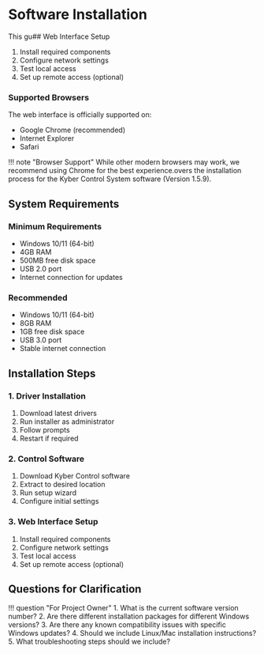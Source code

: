 # Software Installation

This gu## Web Interface Setup
1. Install required components
2. Configure network settings
3. Test local access
4. Set up remote access (optional)

### Supported Browsers
The web interface is officially supported on:
- Google Chrome (recommended)
- Internet Explorer
- Safari

!!! note "Browser Support"
    While other modern browsers may work, we recommend using Chrome for the best experience.overs the installation process for the Kyber Control System software (Version 1.5.9).

## System Requirements

### Minimum Requirements
- Windows 10/11 (64-bit)
- 4GB RAM
- 500MB free disk space
- USB 2.0 port
- Internet connection for updates

### Recommended
- Windows 10/11 (64-bit)
- 8GB RAM
- 1GB free disk space
- USB 3.0 port
- Stable internet connection

## Installation Steps

### 1. Driver Installation
1. Download latest drivers
2. Run installer as administrator
3. Follow prompts
4. Restart if required

### 2. Control Software
1. Download Kyber Control software
2. Extract to desired location
3. Run setup wizard
4. Configure initial settings

### 3. Web Interface Setup
1. Install required components
2. Configure network settings
3. Test local access
4. Set up remote access (optional)

## Questions for Clarification

!!! question "For Project Owner"
    1. What is the current software version number?
    2. Are there different installation packages for different Windows versions?
    3. Are there any known compatibility issues with specific Windows updates?
    4. Should we include Linux/Mac installation instructions?
    5. What troubleshooting steps should we include?